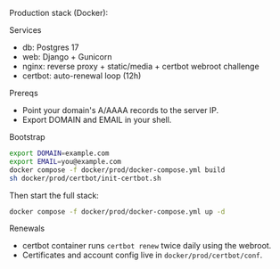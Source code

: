 Production stack (Docker):

Services
- db: Postgres 17
- web: Django + Gunicorn
- nginx: reverse proxy + static/media + certbot webroot challenge
- certbot: auto-renewal loop (12h)

Prereqs
- Point your domain's A/AAAA records to the server IP.
- Export DOMAIN and EMAIL in your shell.

Bootstrap
```bash
export DOMAIN=example.com
export EMAIL=you@example.com
docker compose -f docker/prod/docker-compose.yml build
sh docker/prod/certbot/init-certbot.sh
```

Then start the full stack:
```bash
docker compose -f docker/prod/docker-compose.yml up -d
```

Renewals
- certbot container runs `certbot renew` twice daily using the webroot.
- Certificates and account config live in `docker/prod/certbot/conf`.
